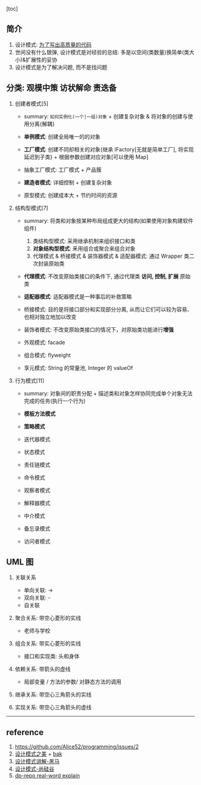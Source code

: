 [toc]

## 简介

1. 设计模式: [为了写出高质量的代码](../coding/readme.md)
2. 世间没有什么银弹, 设计模式是对经验的总结: 多是以空间(类数量)换简单(类大小)&扩展性的妥协
3. 设计模式是为了解决问题, 而不是找问题

## 分类: **观模中策 访状解命 责迭备**

1. 创建者模式[5]

   - summary: `如何实例化(一个|一组)对象` + 创建复杂对象 & 将对象的创建与使用分离{解耦}

   - **单例模式**: 创建全局唯一的的对象
   - **工厂模式**: 创建不同却相关的对象{继承 IFactory[无就是简单工厂], 将实现延迟到子类} + 根据参数创建对应对象[可以使用 Map]
   - 抽象工厂模式: 工厂模式 + 产品簇
   - **建造者模式**: 详细控制 + 创建复杂对象
   - 原型模式: 创建成本大 + 节约时间的资源

2. 结构型模式[7]

   - summary: 将类和对象按某种布局组成更大的结构(如果使用对象构建软件组件)

     1. 类结构型模式: 采用继承机制来组织接口和类
     2. **对象结构型模式**: 釆用组合或聚合来组合对象
     3. 代理模式 & 桥接模式 & 装饰器模式 & 适配器模式: 通过 Wrapper 类二次封装原始类

   - **代理模式**: 不改变原始类接口的条件下, 通过代理类 **访问, 控制, 扩展** 原始类
   - **适配器模式**: 适配器模式是一种事后的补救策略
   - 桥接模式: 目的是将接口部分和实现部分分离, 从而让它们可以较为容易、也相对独立地加以改变
   - 装饰者模式: 不改变原始类接口的情况下，对原始类功能进行**增强**
   - 外观模式: facade
   - 组合模式: flyweight
   - 享元模式: String 的常量池, Integer 的 valueOf

3. 行为模式[11]

   - summary: 对象间的职责分配 + 描述类和对象怎样协同完成单个对象无法完成的任务(执行一个行为)

   - **模板方法模式**
   - **策略模式**
   - 迭代器模式
   - 状态模式
   - 责任链模式
   - 命令模式
   - 观察者模式
   - 解释器模式
   - 中介模式
   - 备忘录模式
   - 访问者模式

## UML 图

1. 关联关系

   - 单向关联: →
   - 双向关联: -
   - 自关联

2. 聚合关系: 带空心菱形的实线

   - 老师与学校

3. 组合关系: 带实心菱形的实线

   - 接口和实现类: 头和身体

4. 依赖关系: 带箭头的虚线

   - 局部变量 / 方法的参数/ 对静态方法的调用

5. 继承关系: 带空心三角箭头的实线
6. 实现关系: 带空心三角箭头的虚线

---

## reference

1. https://github.com/Alice52/programming/issues/2
2. [设计模式之美](https://www.aliyundrive.com/drive/folder/62008661f37d5fd3b1df40a38d9108c4234f1dca) + [bak](https://time.geekbang.org/column/intro/100039001)
3. [设计模式讲解-黑马](https://github.com/Alice52/programming/issues/9)
4. [设计模式-尚硅谷](https://www.bilibili.com/video/BV1mG411K7Jj/)
5. [dp-repo real-word explain](./README-CN.md)
